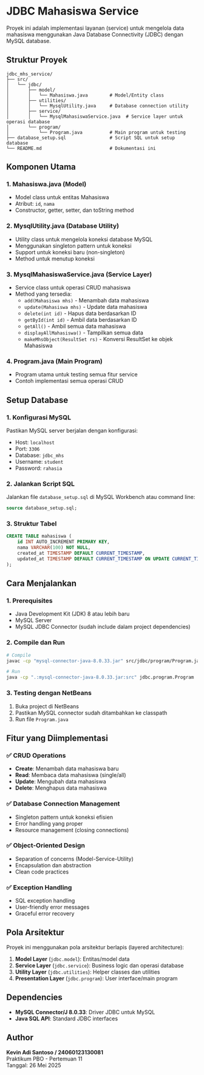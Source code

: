 # JDBC Mahasiswa Service

Proyek ini adalah implementasi layanan (service) untuk mengelola data mahasiswa menggunakan Java Database Connectivity (JDBC) dengan MySQL database.

## Struktur Proyek

```
jdbc_mhs_service/
├── src/
│   └── jdbc/
│       ├── model/
│       │   └── Mahasiswa.java        # Model/Entity class
│       ├── utilities/
│       │   └── MysqlUtility.java     # Database connection utility
│       ├── service/
│       │   └── MysqlMahasiswaService.java  # Service layer untuk operasi database
│       └── program/
│           └── Program.java          # Main program untuk testing
├── database_setup.sql                # Script SQL untuk setup database
└── README.md                         # Dokumentasi ini
```

## Komponen Utama

### 1. Mahasiswa.java (Model)
- Model class untuk entitas Mahasiswa
- Atribut: `id`, `nama`
- Constructor, getter, setter, dan toString method

### 2. MysqlUtility.java (Database Utility)
- Utility class untuk mengelola koneksi database MySQL
- Menggunakan singleton pattern untuk koneksi
- Support untuk koneksi baru (non-singleton)
- Method untuk menutup koneksi

### 3. MysqlMahasiswaService.java (Service Layer)
- Service class untuk operasi CRUD mahasiswa
- Method yang tersedia:
  - `add(Mahasiswa mhs)` - Menambah data mahasiswa
  - `update(Mahasiswa mhs)` - Update data mahasiswa
  - `delete(int id)` - Hapus data berdasarkan ID
  - `getById(int id)` - Ambil data berdasarkan ID
  - `getAll()` - Ambil semua data mahasiswa
  - `displayAllMahasiswa()` - Tampilkan semua data
  - `makeMhsObject(ResultSet rs)` - Konversi ResultSet ke objek Mahasiswa

### 4. Program.java (Main Program)
- Program utama untuk testing semua fitur service
- Contoh implementasi semua operasi CRUD

## Setup Database

### 1. Konfigurasi MySQL
Pastikan MySQL server berjalan dengan konfigurasi:
- Host: `localhost`
- Port: `3306`
- Database: `jdbc_mhs`
- Username: `student`
- Password: `rahasia`

### 2. Jalankan Script SQL
Jalankan file `database_setup.sql` di MySQL Workbench atau command line:

```sql
source database_setup.sql;
```

### 3. Struktur Tabel
```sql
CREATE TABLE mahasiswa (
    id INT AUTO_INCREMENT PRIMARY KEY,
    nama VARCHAR(100) NOT NULL,
    created_at TIMESTAMP DEFAULT CURRENT_TIMESTAMP,
    updated_at TIMESTAMP DEFAULT CURRENT_TIMESTAMP ON UPDATE CURRENT_TIMESTAMP
);
```

## Cara Menjalankan

### 1. Prerequisites
- Java Development Kit (JDK) 8 atau lebih baru
- MySQL Server
- MySQL JDBC Connector (sudah include dalam project dependencies)

### 2. Compile dan Run
```bash
# Compile
javac -cp "mysql-connector-java-8.0.33.jar" src/jdbc/program/Program.java

# Run
java -cp ".:mysql-connector-java-8.0.33.jar:src" jdbc.program.Program
```

### 3. Testing dengan NetBeans
1. Buka project di NetBeans
2. Pastikan MySQL connector sudah ditambahkan ke classpath
3. Run file `Program.java`

## Fitur yang Diimplementasi

### ✅ CRUD Operations
- **Create**: Menambah data mahasiswa baru
- **Read**: Membaca data mahasiswa (single/all)
- **Update**: Mengubah data mahasiswa
- **Delete**: Menghapus data mahasiswa

### ✅ Database Connection Management
- Singleton pattern untuk koneksi efisien
- Error handling yang proper
- Resource management (closing connections)

### ✅ Object-Oriented Design
- Separation of concerns (Model-Service-Utility)
- Encapsulation dan abstraction
- Clean code practices

### ✅ Exception Handling
- SQL exception handling
- User-friendly error messages
- Graceful error recovery

## Pola Arsitektur

Proyek ini menggunakan pola arsitektur berlapis (layered architecture):

1. **Model Layer** (`jdbc.model`): Entitas/model data
2. **Service Layer** (`jdbc.service`): Business logic dan operasi database
3. **Utility Layer** (`jdbc.utilities`): Helper classes dan utilities
4. **Presentation Layer** (`jdbc.program`): User interface/main program

## Dependencies

- **MySQL Connector/J 8.0.33**: Driver JDBC untuk MySQL
- **Java SQL API**: Standard JDBC interfaces

## Author

**Kevin Adi Santoso / 24060123130081**  
Praktikum PBO - Pertemuan 11  
Tanggal: 26 Mei 2025
